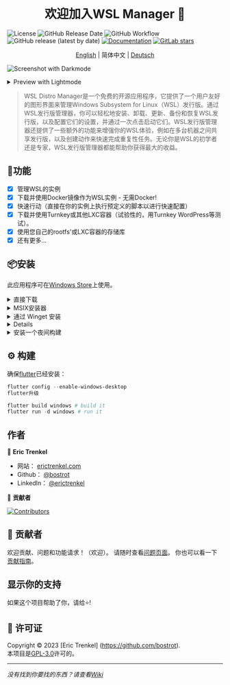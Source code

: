 <h1 align="center">欢迎加入WSL Manager 👋</h1>

![License](https://img.shields.io/github/license/bostrot/wsl2-distro-manager?style=for-the-badge)
![GitHub Release Date](https://img.shields.io/github/release-date/bostrot/wsl2-distro-manager?style=for-the-badge)
![GitHub Workflow](https://img.shields.io/github/actions/workflow/status/bostrot/wsl2-distro-manager/releaser.yml?branch=main&label=nightly&style=for-the-badge)
![GitHub release (latest by date)](https://img.shields.io/github/v/release/bostrot/wsl2-distro-manager?style=for-the-badge)
[![Documentation](https://img.shields.io/badge/DOCUMENTATION-WIKI-green?style=for-the-badge)](https://github.com/bostrot/wsl2-distro-manager/wiki)
[![GitLab stars](https://img.shields.io/gitlab/stars/bostrot/wsl2-distro-manager?gitlab_url=https%3A%2F%2Fgitlab.com&label=GitLab&style=for-the-badge)](https://gitlab.com/bostrot/wsl2-distro-manager)

<p align='center'>
    <a href='./README.md'>English</a> | 简体中文 | <a href='./README_de.md'>Deutsch</a>
</p>

![Screenshot with Darkmode](https://user-images.githubusercontent.com/7342321/233077564-794d15dd-d8d6-48b2-aee6-20e67de3da29.png)

<details>
<summary>Preview with Lightmode</summary>

![Screenshot with Lightmode](https://user-images.githubusercontent.com/7342321/233077521-69bd6b3f-1e2a-48a1-a6df-2d346736cfb3.png)

</details>

> WSL Distro Manager是一个免费的开源应用程序，它提供了一个用户友好的图形界面来管理Windows Subsystem for Linux（WSL）发行版。通过WSL发行版管理器，你可以轻松地安装、卸载、更新、备份和恢复WSL发行版，以及配置它们的设置，并通过一次点击启动它们。WSL发行版管理器还提供了一些额外的功能来增强你的WSL体验，例如在多台机器之间共享发行版，以及创建动作来快速完成重复性任务。无论你是WSL的初学者还是专家，WSL发行版管理器都能帮助你获得最大的收益。

## 🚀功能

- [x] 管理WSL的实例
- [x] 下载并使用Docker镜像作为WSL实例 - 无需Docker!
- [x] 快速行动（直接在你的实例上执行预定义的脚本以进行快速配置）
- [x] 下载并使用Turnkey或其他LXC容器（试验性的，用Turnkey WordPress等测试）。
- [x] 使用您自己的rootfs'或LXC容器的存储库
- [x] 还有更多...

## 📦安装

此应用程序可在[Windows Store](https://apps.microsoft.com/store/detail/wsl-manager/9NWS9K95NMJB?hl=en-us&gl=US)上使用。

<details><br />
<summary>直接下载</summary

你可以从[Release](https://github.com/bostrot/wsl2-distro-manager/releases)页面直接下载此应用。最新版本是以压缩文件的形式提供的。
</details>

<details><br />
<summary>MSIX安装器</summary>

`msix`是用一个测试证书签名的，所以你需要特别允许它。在PowerShell中，你可以做以下工作：

```powershell
Add-AppPackage -Path .\wsl2-distro-manager-v1.x.x-unsigned.msix -AllowUnsigned
```
</details>

<details>
<summary>通过 Winget 安装</summary>。

winget软件包已经过期! 请使用Windows商店版本代替。

```sh
winget install Bostrot.WSLManager
```

</details>

<details
<summary>通过Chocolatey安装</summary>。

这个软件包是由社区（[@mikeee](https://github.com/mikeee/ChocoPackages)）维护的。它不是一个官方软件包。

```sh
choco install wsl2-distro-manager
```

</details>

<details>
<summary>安装一个夜间构建</summary>。

最后的构建可以在 "releaser "工作流中找到工件，或者通过[这个链接](https://nightly.link/bostrot/wsl2-distro-manager/workflows/releaser/main/wsl2-distro-manager-nightly-archive.zip)。如果你更喜欢无符号的`msix`，你也可以使用[此链接](https://nightly.link/bostrot/wsl2-distro-manager/workflows/releaser/main/wsl2-distro-manager-nightly-msix.zip)。

</details>

## ⚙️ 构建

确保[flutter](https://flutter.dev/desktop)已经安装：

```powershell
flutter config --enable-windows-desktop
flutter升级

flutter build windows # build it
flutter run -d windows # run it
```

## 作者

👤 **Eric Trenkel**

- 网站： [erictrenkel.com](erictrenkel.com)
- Github： [@bostrot](https://github.com/bostrot)
- LinkedIn： [@erictrenkel](https://linkedin.com/in/erictrenkel)

👥 **贡献者**

[![Contributors](https://contrib.rocks/image?repo=bostrot/wsl2-distro-manager)](https://github.com/bostrot/wsl2-distro-manager/graphs/contributors)

## 🤝 贡献者

欢迎贡献、问题和功能请求！（欢迎）。
请随时查看[问题页面](https://github.com/bostrot/wsl2-distro-manager/issues)。
你也可以看一下[贡献指南](https://github.com/bostrot/wsl2-distro-manager/blob/main/CONTRIBUTING.md)。

## 显示你的支持

如果这个项目帮助了你，请给⭐️!

## 📝 许可证

Copyright © 2023 [Eric Trenkel] (https://github.com/bostrot).\
本项目是[GPL-3.0](https://github.com/bostrot/wsl2-distro-manager/blob/main/LICENSE)许可的。

---

_没有找到你要找的东西？请查看[Wiki](https://github.com/bostrot/wsl2-distro-manager/wiki)_
